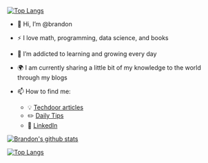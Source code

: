 [![Top Langs](https://github-readme-stats.vercel.app/api/top-langs/?username=nguyenlethaihoang&exclude_repo=documents-sharing-backend,tasks-automation,Deep-IDS-Federated-Learning,UIT_MalwareMechanism)](https://github.com/anuraghazra/github-readme-stats)

- 👋 Hi, I’m @brandon

- :zap: I love math, programming, data science, and books
- 🌱 I’m addicted to learning and growing every day
- :earth_africa: I am currently sharing a little bit of my knowledge to the world through my blogs
- 📫 How to find me: 
  - :bulb: [Techdoor articles](https://techdoor.space)
  - :pencil2: [Daily Tips](https://mathdatasimplified.com/)
  - :office: [LinkedIn](https://www.linkedin.com/in/nguyenlethaihoang/)

[![Brandon's github stats](https://github-readme-stats.vercel.app/api?username=nguyenlethaihoang&count_private=true&show_icons=true&theme=radical&hide_rank=false)](https://github.com/anuraghazra/github-readme-stats)

[![Top Langs](https://github-readme-stats.vercel.app/api/top-langs/?username=nguyenlethaihoang&layout=compact&langs_count=8)](https://github.com/anuraghazra/github-readme-stats)
